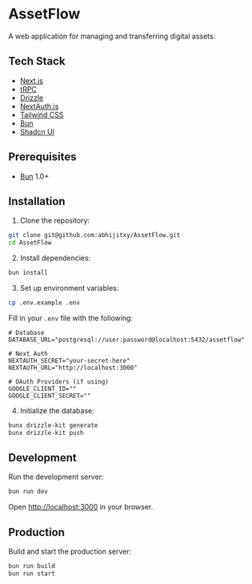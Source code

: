 # AssetFlow

A web application for managing and transferring digital assets.

## Tech Stack

- [Next.js](https://nextjs.org)
- [tRPC](https://trpc.io)
- [Drizzle](https://orm.drizzle.team)
- [NextAuth.js](https://next-auth.js.org)
- [Tailwind CSS](https://tailwindcss.com)
- [Bun](https://bun.sh)
- [Shadcn UI](https://ui.shadcn.com)

## Prerequisites

- [Bun](https://bun.sh) 1.0+

## Installation

1. Clone the repository:
```bash
git clone git@github.com:abhijitxy/AssetFlow.git
cd AssetFlow
```

2. Install dependencies:
```bash
bun install
```

3. Set up environment variables:
```bash
cp .env.example .env
```

Fill in your `.env` file with the following:
```env
# Database
DATABASE_URL="postgresql://user:password@localhost:5432/assetflow"

# Next Auth
NEXTAUTH_SECRET="your-secret-here"
NEXTAUTH_URL="http://localhost:3000"

# OAuth Providers (if using)
GOOGLE_CLIENT_ID=""
GOOGLE_CLIENT_SECRET=""
```

4. Initialize the database:
```bash
bunx drizzle-kit generate
bunx drizzle-kit push
```

## Development

Run the development server:
```bash
bun run dev
```

Open [http://localhost:3000](http://localhost:3000) in your browser.

## Production

Build and start the production server:
```bash
bun run build
bun run start
```
